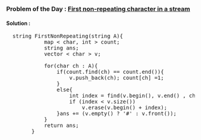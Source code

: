 ### Problem of the Day : [First non-repeating character in a stream](https://practice.geeksforgeeks.org/problems/first-non-repeating-character-in-a-stream1216/1)

#### Solution :
<pre>
  string FirstNonRepeating(string A){
		    map < char, int > count;
		    string ans;
		    vector < char > v;
		    
		    for(char ch : A){
		        if(count.find(ch) == count.end()){
		            v.push_back(ch); count[ch] =1;
		        }
		        else{
		            int index = find(v.begin(), v.end() , ch) - v.begin();
		            if (index < v.size())
		                v.erase(v.begin() + index);
		        }ans += (v.empty() ? '#' : v.front());
		    }
		    return ans;
		}
</pre>
